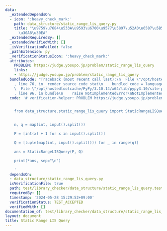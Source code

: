 ```yaml
---
data:
  _extendedDependsOn:
  - icon: ':heavy_check_mark:'
    path: data_structure/static_range_lis_query.py
    title: "\u9759\u7684\u533A\u9593\u6700\u9577\u5897\u52A0\u6587\u5B57\u5217\u30AF\
      \u30A8\u30EA"
  _extendedRequiredBy: []
  _extendedVerifiedWith: []
  _isVerificationFailed: false
  _pathExtension: py
  _verificationStatusIcon: ':heavy_check_mark:'
  attributes:
    PROBLEM: https://judge.yosupo.jp/problem/static_range_lis_query
    links:
    - https://judge.yosupo.jp/problem/static_range_lis_query
  bundledCode: "Traceback (most recent call last):\n  File \"/opt/hostedtoolcache/PyPy/3.10.14/x64/lib/pypy3.10/site-packages/onlinejudge_verify/documentation/build.py\"\
    , line 76, in _render_source_code_stat\n    bundled_code = language.bundle(\n\
    \  File \"/opt/hostedtoolcache/PyPy/3.10.14/x64/lib/pypy3.10/site-packages/onlinejudge_verify/languages/python.py\"\
    , line 96, in bundle\n    raise NotImplementedError\nNotImplementedError\n"
  code: '# verification-helper: PROBLEM https://judge.yosupo.jp/problem/static_range_lis_query


    from data_structure.static_range_lis_query import StaticRangeLISQuery


    n, q = map(int, input().split())

    P = [int(x) + 1 for x in input().split()]

    Q = [tuple(map(int, input().split())) for _ in range(q)]

    ans = StaticRangeLISQuery(P, Q)

    print(*ans, sep="\n")

    '
  dependsOn:
  - data_structure/static_range_lis_query.py
  isVerificationFile: true
  path: test/library_checker/data_structure/static_range_lis_query.test.py
  requiredBy: []
  timestamp: '2024-05-28 15:29:52+09:00'
  verificationStatus: TEST_ACCEPTED
  verifiedWith: []
documentation_of: test/library_checker/data_structure/static_range_lis_query.test.py
layout: document
title: Static Range LIS Query
---
```


